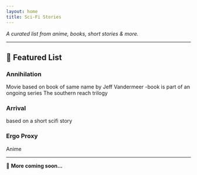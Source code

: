 ```yaml
---
layout: home
title: Sci-Fi Stories
---
```


_A curated list from anime, books, short stories & more._

---

## 🌌 Featured List

###  Annihilation  
Movie
based on book of same name by Jeff Vandermeer
-book is part of an ongoing series The southern reach trilogy

###  Arrival  
based on a short scifi story

###  Ergo Proxy  
Anime

---

📝 **More coming soon...**  


